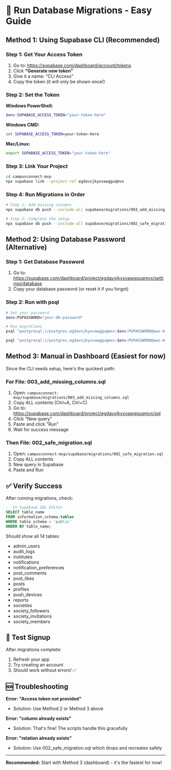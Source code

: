 # 🚀 Run Database Migrations - Easy Guide

## Method 1: Using Supabase CLI (Recommended)

### Step 1: Get Your Access Token

1. Go to: https://supabase.com/dashboard/account/tokens
2. Click **"Generate new token"**
3. Give it a name: "CLI Access"
4. Copy the token (it will only be shown once!)

### Step 2: Set the Token

**Windows PowerShell:**
```powershell
$env:SUPABASE_ACCESS_TOKEN="your-token-here"
```

**Windows CMD:**
```cmd
set SUPABASE_ACCESS_TOKEN=your-token-here
```

**Mac/Linux:**
```bash
export SUPABASE_ACCESS_TOKEN="your-token-here"
```

### Step 3: Link Your Project

```bash
cd campusconnect-mvp
npx supabase link --project-ref egdavxjkyxvawgguqmvx
```

### Step 4: Run Migrations in Order

```bash
# Step 1: Add missing columns
npx supabase db push --include-all supabase/migrations/003_add_missing_columns.sql

# Step 2: Complete the setup
npx supabase db push --include-all supabase/migrations/002_safe_migration.sql
```

## Method 2: Using Database Password (Alternative)

### Step 1: Get Database Password

1. Go to: https://supabase.com/dashboard/project/egdavxjkyxvawgguqmvx/settings/database
2. Copy your database password (or reset it if you forgot)

### Step 2: Run with psql

```bash
# Set your password
$env:PGPASSWORD="your-db-password"

# Run migrations
psql "postgresql://postgres.egdavxjkyxvawgguqmvx:$env:PGPASSWORD@aws-0-ap-south-1.pooler.supabase.com:6543/postgres" -f supabase/migrations/003_add_missing_columns.sql

psql "postgresql://postgres.egdavxjkyxvawgguqmvx:$env:PGPASSWORD@aws-0-ap-south-1.pooler.supabase.com:6543/postgres" -f supabase/migrations/002_safe_migration.sql
```

## Method 3: Manual in Dashboard (Easiest for now)

Since the CLI needs setup, here's the quickest path:

### For File: 003_add_missing_columns.sql

1. Open: `campusconnect-mvp/supabase/migrations/003_add_missing_columns.sql`
2. Copy ALL contents (Ctrl+A, Ctrl+C)
3. Go to: https://supabase.com/dashboard/project/egdavxjkyxvawgguqmvx/sql
4. Click "New query"
5. Paste and click "Run"
6. Wait for success message

### Then File: 002_safe_migration.sql

1. Open: `campusconnect-mvp/supabase/migrations/002_safe_migration.sql`
2. Copy ALL contents
3. New query in Supabase
4. Paste and Run

## ✅ Verify Success

After running migrations, check:

```sql
-- In Supabase SQL Editor
SELECT table_name 
FROM information_schema.tables 
WHERE table_schema = 'public' 
ORDER BY table_name;
```

Should show all 14 tables:
- admin_users
- audit_logs  
- institutes
- notifications
- notification_preferences
- post_comments
- post_likes
- posts
- profiles
- push_devices
- reports
- societies
- society_followers
- society_invitations
- society_members

## 🎯 Test Signup

After migrations complete:
1. Refresh your app
2. Try creating an account
3. Should work without errors! ✅

## 🆘 Troubleshooting

**Error: "Access token not provided"**
- Solution: Use Method 2 or Method 3 above

**Error: "column already exists"**
- Solution: That's fine! The scripts handle this gracefully

**Error: "relation already exists"**  
- Solution: Use 002_safe_migration.sql which drops and recreates safely

---

**Recommended:** Start with Method 3 (dashboard) - it's the fastest for now!

